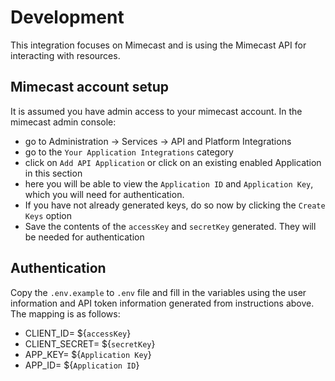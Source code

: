 # Development

This integration focuses on Mimecast and is using the Mimecast API for
interacting with resources.

## Mimecast account setup

It is assumed you have admin access to your mimecast account. In the mimecast
admin console:

- go to Administration -> Services -> API and Platform Integrations
- go to the `Your Application Integrations` category
- click on `Add API Application` or click on an existing enabled Application in
  this section
- here you will be able to view the `Application ID` and `Application Key`,
  which you will need for authentication.
- If you have not already generated keys, do so now by clicking the
  `Create Keys` option
- Save the contents of the `accessKey` and `secretKey` generated. They will be
  needed for authentication

## Authentication

Copy the `.env.example` to `.env` file and fill in the variables using the user
information and API token information generated from instructions above. The
mapping is as follows:

- CLIENT_ID= ${`accessKey`}
- CLIENT_SECRET= ${`secretKey`}
- APP_KEY= ${`Application Key`}
- APP_ID= ${`Application ID`}
